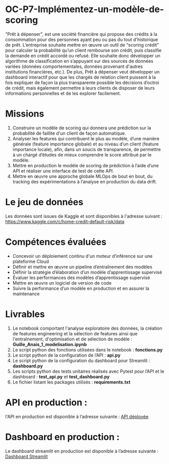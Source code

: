 # OC-P7-Implémentez-un-modèle-de-scoring

"Prêt à dépenser", est une société financière qui propose des crédits à la consommation pour des personnes ayant peu ou pas du tout d'historique de prêt. L’entreprise souhaite mettre en œuvre un outil de “scoring crédit” pour calculer la probabilité qu’un client rembourse son crédit, puis classifie la demande en crédit accordé ou refusé. Elle souhaite donc développer un algorithme de classification en s’appuyant sur des sources de données variées (données comportementales, données provenant d'autres institutions financières, etc.).
De plus, Prêt à dépenser veut développer un dashboard interactif pour que les chargés de relation client puissent à la fois expliquer de façon la plus transparente possible les décisions d’octroi de crédit, mais également permettre à leurs clients de disposer de leurs informations personnelles et de les explorer facilement.

# Missions 

1. Construire un modèle de scoring qui donnera une prédiction sur la probabilité de faillite d'un client de façon automatique.
2. Analyser les features qui contribuent le plus au modèle, d’une manière générale (feature importance globale) et au niveau d’un client (feature importance locale), afin, dans un soucis de transparence, de permettre à un chargé d’études de mieux comprendre le score attribué par le modèle.
3. Mettre en production le modèle de scoring de prédiction à l’aide d’une API et réaliser une interface de test de cette API.
4. Mettre en œuvre une approche globale MLOps de bout en bout, du tracking des expérimentations à l’analyse en production du data drift.

# Le jeu de données 

Les données sont issues de Kaggle et sont disponibles à l'adresse suivant : 
https://www.kaggle.com/c/home-credit-default-risk/data

# Compétences évaluées

- Concevoir un déploiement continu d'un moteur d’inférence sur une plateforme Cloud
- Définir et mettre en œuvre un pipeline d’entraînement des modèles
- Définir la stratégie d’élaboration d’un modèle d’apprentissage supervisé
- Évaluer les performances des modèles d’apprentissage supervisé
- Mettre en œuvre un logiciel de version de code
- Suivre la performance d’un modèle en production et en assurer la maintenance

# Livrables

1. Le notebook comportant l'analyse exploratoire des données, la création de features engineering et la sélection de features ainsi que l'entraînement, d'optimisation et de sélection de modèle : **Guille_Anais_1_modelisation.ipynb**
2. Le script python des fonctions utilisées dans le notebook : **fonctions.py**
3. Le script python de la configuration de l’API : **api.py**
4. Le script python de la configuration du dashboard pour Streamlit : **dashboard.py**
5. Les scripts python des tests unitaires réalisés avec Pytest pour l’API et le dashboard : **test_api.py** et **test_dashboard.py**
6. Le fichier listant les packages utilisés : **requirements.txt**

# API en production :

l'API en production est disponible à l’adresse suivante : 
[API déployée](https://pret-a-depenser.azurewebsites.net)

# Dashboard en production :

Le dashboard streamlit en production est disponible à l’adresse suivante :
[Dashboard Streamlit](https://pret-a-depenser.streamlit.app/)
